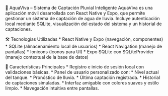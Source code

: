 🌊 AquaViva – Sistema de Captación Pluvial Inteligente
    AquaViva es una aplicación móvil desarrollada con React Native y Expo, que permite gestionar un sistema de captación de agua de lluvia. Incluye autenticación local mediante SQLite, visualización del estado del sistema y un historial de captaciones.

🛠️ Tecnologías Utilizadas
    * React Native y Expo (navegación, componentes)
    * SQLite (almacenamiento local de usuarios)
    * React Navigation (manejo de pantallas)
    * Ionicons (íconos para UI)
    * Expo SQLite con SQLiteProvider (manejo contextual de la base de datos)

📱 Características Principales
    * Registro e inicio de sesión local con validaciones básicas.
    * Panel de usuario personalizado con:
    * Nivel actual del tanque.
    * Pronóstico de lluvia.
    * Última captación registrada.
    * Historial de captaciones simuladas.
    * Interfaz amigable con colores suaves y estilo limpio.
    * Navegación intuitiva entre pantallas.